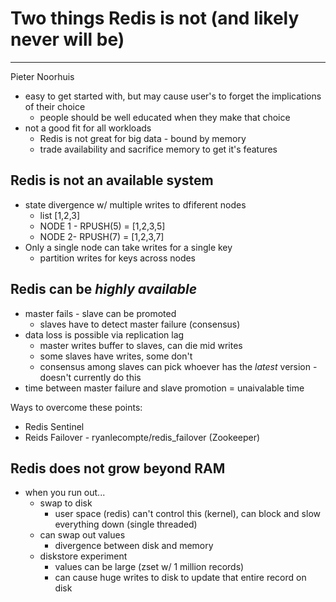 # Two things Redis is not (and likely never will be)

---

Pieter Noorhuis

+	easy to get started with, but may cause user's to forget the implications of their choice
	+	people should be well educated when they make that choice
+	not a good fit for all workloads
	+	Redis is not great for big data - bound by memory
	+	trade availability and sacrifice memory to get it's features

## Redis is not an available system

+	state divergence w/ multiple writes to dfiferent nodes
	+	list [1,2,3]
	+	NODE 1 - RPUSH(5) = [1,2,3,5]
	+	NODE 2- RPUSH(7) = [1,2,3,7]
+	Only a single node can take writes for a single key
	+	partition writes for keys across nodes

## Redis can be *highly available*

+	master fails - slave can be promoted
	+	slaves have to detect master failure (consensus)
+	data loss is possible via replication lag
	+	master writes buffer to slaves, can die mid writes
	+	some slaves have writes, some don't
	+	consensus among slaves can pick whoever has the *latest* version - doesn't currently do this
+	time between master failure and slave promotion = unaivalable time

Ways to overcome these points:

+	Redis Sentinel
+	Reids Failover - ryanlecompte/redis_failover (Zookeeper)

## Redis does not grow beyond RAM

+	when you run out...
	+	swap to disk
		+	user space (redis) can't control this (kernel), can block and slow everything down (single threaded)
	+	can swap out values
		+	divergence between disk and memory
	+	diskstore experiment
		+	values can be large (zset w/ 1 million records)
		+	can cause huge writes to disk to update that entire record on disk